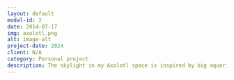 ```yaml
---
layout: default
modal-id: 2
date: 2014-07-17
img: axolotl.png
alt: image-alt
project-date: 2024
client: N/A
category: Personal project
description: The skylight in my Axolotl space is inspired by big aquariums and greenhouses. The skylight was built in my first modded Minecraft world and it took a lot of measuring and planning when I mined it out. I decided to essentially build a tower from the ground of the enclosure to the top of the roof. I think I could have probably found a better, more efficient way to do it but in the end it got finished. I later rounded off the edge to allow for a better view of the sky when viewing from the side.
---
```

